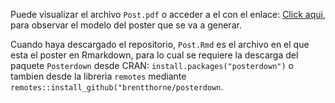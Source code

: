 Puede visualizar el archivo `Post.pdf` o acceder a el con el enlace: [Click aqui](https://github.com/OscarChulloP/Poster/blob/main/Poster_base/Post.pdf), para observar el modelo del poster que se va a generar.

Cuando haya descargado el repositorio, `Post.Rmd` es el archivo en el que esta el poster en Rmarkdown, para lo cual se requiere la descarga del paquete `Posterdown` desde CRAN: `install.packages("posterdown")` o tambien desde la libreria `remotes` mediante `remotes::install_github("brentthorne/posterdown`.

